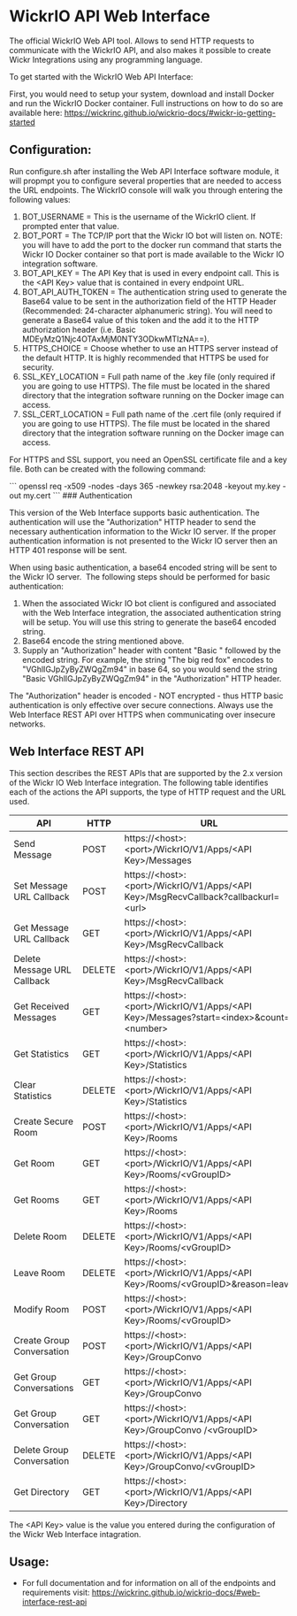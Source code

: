 # WickrIO API Web Interface

The official WickrIO Web API tool. Allows to send HTTP requests to communicate with the WickrIO API, and also makes it possible to create Wickr Integrations using any programming language.

To get started with the WickrIO Web API Interface:

First, you would need to setup your system, download and install Docker and run the WickrIO Docker container. Full instructions on how to do so are available here: https://wickrinc.github.io/wickrio-docs/#wickr-io-getting-started

## Configuration:
Run configure.sh after installing the Web API Interface software module, it will propmpt you to configure several properties that are needed to access the URL endpoints. The WickrIO console will walk you through entering the following values:
1. BOT_USERNAME = This is the username of the WickrIO client. If prompted enter that value.
2. BOT_PORT =	The TCP/IP port that the Wickr IO bot will listen on. NOTE: you will have to add the port to the docker run command that starts the Wickr IO Docker container so that port is made available to the Wickr IO integration software.
3. BOT_API_KEY = The API Key that is used in every endpoint call. This is the \<API Key\> value that is contained in every endpoint URL.
4. BOT_API_AUTH_TOKEN = The authentication string used to generate the Base64 value to be sent in the authorization field of the HTTP Header (Recommended: 24-character alphanumeric string). You will need to generate a Base64 value of this token and the add it to the HTTP authorization header (i.e. Basic MDEyMzQ1Njc4OTAxMjM0NTY3ODkwMTIzNA==).
5. HTTPS_CHOICE = Choose whether to use an HTTPS server instead of the default HTTP. It is highly recommended that HTTPS be used for security.
6. SSL_KEY_LOCATION = Full path name of the .key file (only required if you are going to use HTTPS). The file must be located in the shared directory that the integration software running on the Docker image can access.
7. SSL_CERT_LOCATION = Full path name of the .cert file (only required if you are going to use HTTPS). The file must be located in the shared directory that the integration software running on the Docker image can access.

For HTTPS and SSL support, you need an OpenSSL certificate file and a key file. Both can be created with the following command:

<div class="center-column"></div>
```
openssl req -x509 -nodes -days 365 -newkey rsa:2048 -keyout my.key -out my.cert
```
### Authentication

This version of the Web Interface supports basic authentication. The authentication will use the "Authorization" HTTP header to send the necessary authentication information to the Wickr IO server. If the proper authentication information is not presented to the Wickr IO server then an HTTP 401 response will be sent.

When using basic authentication, a base64 encoded string will be sent to the Wickr IO server.  The following steps should be performed for basic authentication:

1. When the associated Wickr IO bot client is configured and associated with the Web Interface integration, the associated authentication string will be setup. You will use this string to generate the base64 encoded string.
2. Base64 encode the string mentioned above.
3. Supply an "Authorization" header with content "Basic " followed by the encoded string. For example, the string "The big red fox" encodes to "VGhlIGJpZyByZWQgZm94" in base 64, so you would send the string "Basic VGhlIGJpZyByZWQgZm94" in the "Authorization" HTTP header.

<aside class="warning">
The "Authorization" header is encoded - NOT encrypted - thus HTTP basic authentication is only effective over secure connections.  Always use the Web Interface REST API over HTTPS when communicating over insecure networks.
</aside>

## Web Interface REST API

This section describes the REST APIs that are supported by the 2.x version of the Wickr IO Web Interface integration. The following table identifies each of the actions the API supports, the type of HTTP request and the URL used.

API | HTTP | URL
----|------|-----
Send Message | POST | https://\<host\>:\<port\>/WickrIO/V1/Apps/\<API Key\>/Messages
Set Message URL Callback | POST | https://\<host\>:\<port\>/WickrIO/V1/Apps/\<API Key\>/MsgRecvCallback?callbackurl=\<url\>
Get Message URL Callback | GET | https://\<host\>:\<port\>/WickrIO/V1/Apps/\<API Key\>/MsgRecvCallback
Delete Message URL Callback | DELETE | https://\<host\>:\<port\>/WickrIO/V1/Apps/\<API Key\>/MsgRecvCallback
Get Received Messages | GET | https://\<host\>:\<port\>/WickrIO/V1/Apps/\<API Key\>/Messages?start=\<index\>&count=\<number\>
Get Statistics | GET | https://\<host\>:\<port\>/WickrIO/V1/Apps/\<API Key\>/Statistics
Clear Statistics | DELETE | https://\<host\>:\<port\>/WickrIO/V1/Apps/\<API Key\>/Statistics
Create Secure Room | POST | https://\<host\>:\<port\>/WickrIO/V1/Apps/\<API Key\>/Rooms
Get Room | GET | https://\<host\>:\<port\>/WickrIO/V1/Apps/\<API Key\>/Rooms/\<vGroupID\>
Get Rooms | GET | https://\<host\>:\<port\>/WickrIO/V1/Apps/\<API Key\>/Rooms
Delete Room | DELETE | https://\<host\>:\<port\>/WickrIO/V1/Apps/\<API Key\>/Rooms/\<vGroupID\>
Leave Room | DELETE | https://\<host\>:\<port\>/WickrIO/V1/Apps/\<API Key\>/Rooms/\<vGroupID\>&reason=leave
Modify Room | POST | https://\<host\>:\<port\>/WickrIO/V1/Apps/\<API Key\>/Rooms/\<vGroupID\>
Create Group Conversation | POST | https://\<host\>:\<port\>/WickrIO/V1/Apps/\<API Key\>/GroupConvo
Get Group Conversations | GET | https://\<host\>:\<port\>/WickrIO/V1/Apps/\<API Key\>/GroupConvo
Get Group Conversation | GET | https://\<host\>:\<port\>/WickrIO/V1/Apps/\<API Key\>/GroupConvo /\<vGroupID\>
Delete Group Conversation | DELETE | https://\<host\>:\<port\>/WickrIO/V1/Apps/\<API Key\>/GroupConvo/\<vGroupID\>
Get Directory | GET | https://\<host\>:\<port\>/WickrIO/V1/Apps/\<API Key\>/Directory

The \<API Key\> value is the value you entered during the configuration of the Wickr Web Interface intagration.

## Usage:
* For full documentation and for information on all of the endpoints and requirements visit: https://wickrinc.github.io/wickrio-docs/#web-interface-rest-api
